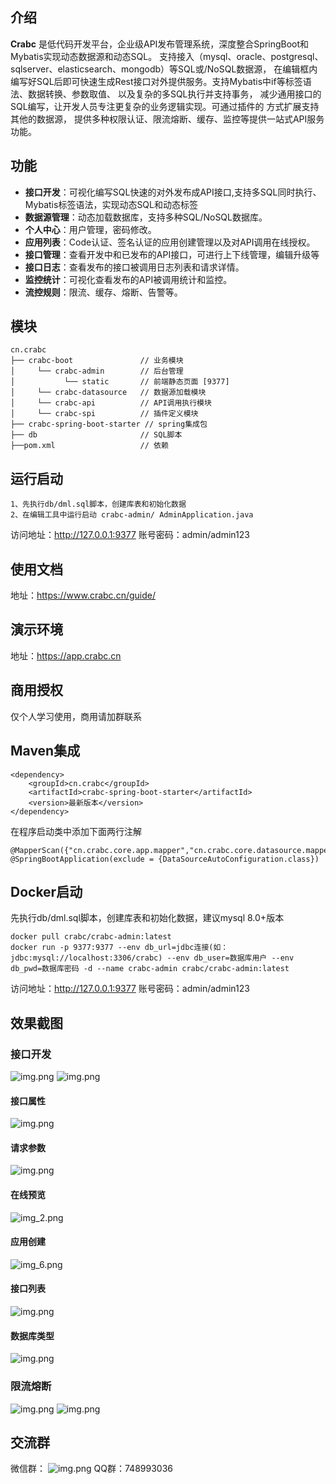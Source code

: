 
## 介绍
**Crabc** 是低代码开发平台，企业级API发布管理系统，深度整合SpringBoot和Mybatis实现动态数据源和动态SQL。
支持接入（mysql、oracle、postgresql、sqlserver、elasticsearch、mongodb）等SQL或/NoSQL数据源，
在编辑框内编写好SQL后即可快速生成Rest接口对外提供服务。支持Mybatis中if等标签语法、数据转换、参数取值、
以及复杂的多SQL执行并支持事务， 减少通用接口的SQL编写，让开发人员专注更复杂的业务逻辑实现。可通过插件的
方式扩展支持其他的数据源， 提供多种权限认证、限流熔断、缓存、监控等提供一站式API服务功能。

## 功能
- **接口开发**：可视化编写SQL快速的对外发布成API接口,支持多SQL同时执行、Mybatis标签语法，实现动态SQL和动态标签
- **数据源管理**：动态加载数据库，支持多种SQL/NoSQL数据库。
- **个人中心**：用户管理，密码修改。
- **应用列表**：Code认证、签名认证的应用创建管理以及对API调用在线授权。
- **接口管理**：查看开发中和已发布的API接口，可进行上下线管理，编辑升级等
- **接口日志**：查看发布的接口被调用日志列表和请求详情。
- **监控统计**：可视化查看发布的API被调用统计和监控。
- **流控规则**：限流、缓存、熔断、告警等。

## 模块
~~~
cn.crabc    
├── crabc-boot               // 业务模块
│     └── crabc-admin        // 后台管理
│           └── static       // 前端静态页面 [9377]
│     └── crabc-datasource   // 数据源加载模块
│     └── crabc-api          // API调用执行模块
│     └── crabc-spi          // 插件定义模块
├── crabc-spring-boot-starter // spring集成包
├── db                       // SQL脚本
├──pom.xml                   // 依赖
~~~ 
## 运行启动
```
1、先执行db/dml.sql脚本，创建库表和初始化数据
2、在编辑工具中运行启动 crabc-admin/ AdminApplication.java
```
访问地址：http://127.0.0.1:9377
账号密码：admin/admin123

## 使用文档
地址：https://www.crabc.cn/guide/

## 演示环境
地址：https://app.crabc.cn

## 商用授权
仅个人学习使用，商用请加群联系

## Maven集成

```
<dependency>
    <groupId>cn.crabc</groupId>
    <artifactId>crabc-spring-boot-starter</artifactId>
    <version>最新版本</version>
</dependency>
```
在程序启动类中添加下面两行注解
```
@MapperScan({"cn.crabc.core.app.mapper","cn.crabc.core.datasource.mapper"})
@SpringBootApplication(exclude = {DataSourceAutoConfiguration.class})
```
## Docker启动
先执行db/dml.sql脚本，创建库表和初始化数据，建议mysql 8.0+版本
```
docker pull crabc/crabc-admin:latest
docker run -p 9377:9377 --env db_url=jdbc连接(如：jdbc:mysql://localhost:3306/crabc) --env db_user=数据库用户 --env db_pwd=数据库密码 -d --name crabc-admin crabc/crabc-admin:latest
```
访问地址：http://127.0.0.1:9377
账号密码：admin/admin123
## 效果截图
### 接口开发
![img.png](doc/sql.png)
![img.png](doc/multiple_sql.png)
#### 接口属性
![img.png](doc/detail.png)
#### 请求参数
![img.png](doc/param.png)
#### 在线预览
![img_2.png](doc/img_test.png)
#### 应用创建
![img_6.png](doc/app.png) 
#### 接口列表 
![img.png](doc/api.png) 
#### 数据库类型 
![img.png](doc/db.png) 
### 限流熔断 
![img.png](doc/flow.png) 
![img.png](doc/degrade.png)

## 交流群
微信群：
![img.png](doc/img_wechat.png)
QQ群：748993036